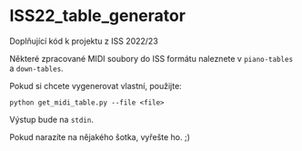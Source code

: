 # ISS22_table_generator
Doplňující kód k projektu z ISS 2022/23

Některé zpracované MIDI soubory do ISS formátu naleznete v `piano-tables` a `down-tables`.

Pokud si chcete vygenerovat vlastní, použijte:

`python get_midi_table.py --file <file>`

Výstup bude na `stdin`.

Pokud narazíte na nějakého šotka, vyřešte ho. ;)
